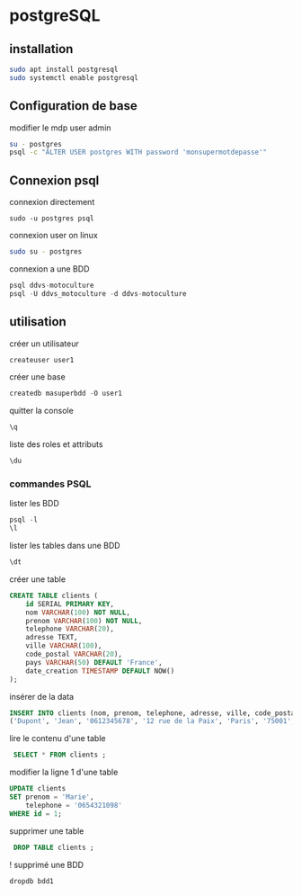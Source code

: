 # postgreSQL
## installation
```bash
sudo apt install postgresql
sudo systemctl enable postgresql
```
## Configuration de base
modifier le mdp user admin
```bash
su - postgres
psql -c "ALTER USER postgres WITH password 'monsupermotdepasse'"
```
## Connexion psql
connexion directement
```bashs
sudo -u postgres psql
```
connexion user on linux
```bash
sudo su - postgres
```
connexion a une BDD
```sql
psql ddvs-motoculture
psql -U ddvs_motoculture -d ddvs-motoculture
```

## utilisation
créer un utilisateur
```sql
createuser user1
```
créer une base 
```sql
createdb masuperbdd -O user1
```
quitter la console
```sql
\q
```
liste des roles et attributs
```sql
\du
```
### commandes PSQL
lister les BDD
```sql
psql -l
\l
```
lister les tables dans une BDD
```sql
\dt
```
créer une table
```sql
CREATE TABLE clients (
    id SERIAL PRIMARY KEY,
    nom VARCHAR(100) NOT NULL,
    prenom VARCHAR(100) NOT NULL,
    telephone VARCHAR(20),
    adresse TEXT,
    ville VARCHAR(100),
    code_postal VARCHAR(20),
    pays VARCHAR(50) DEFAULT 'France',
    date_creation TIMESTAMP DEFAULT NOW()
);
```
insérer de la data
```sql
INSERT INTO clients (nom, prenom, telephone, adresse, ville, code_postal, pays) VALUES
('Dupont', 'Jean', '0612345678', '12 rue de la Paix', 'Paris', '75001', 'France');
```
lire le contenu d'une table
```sql
 SELECT * FROM clients ;
```
modifier la ligne 1  d'une table
```sql
UPDATE clients
SET prenom = 'Marie',
    telephone = '0654321098'
WHERE id = 1;
```
supprimer une table
```sql
 DROP TABLE clients ;
```
! supprimé une BDD
```sql
dropdb bdd1
```
